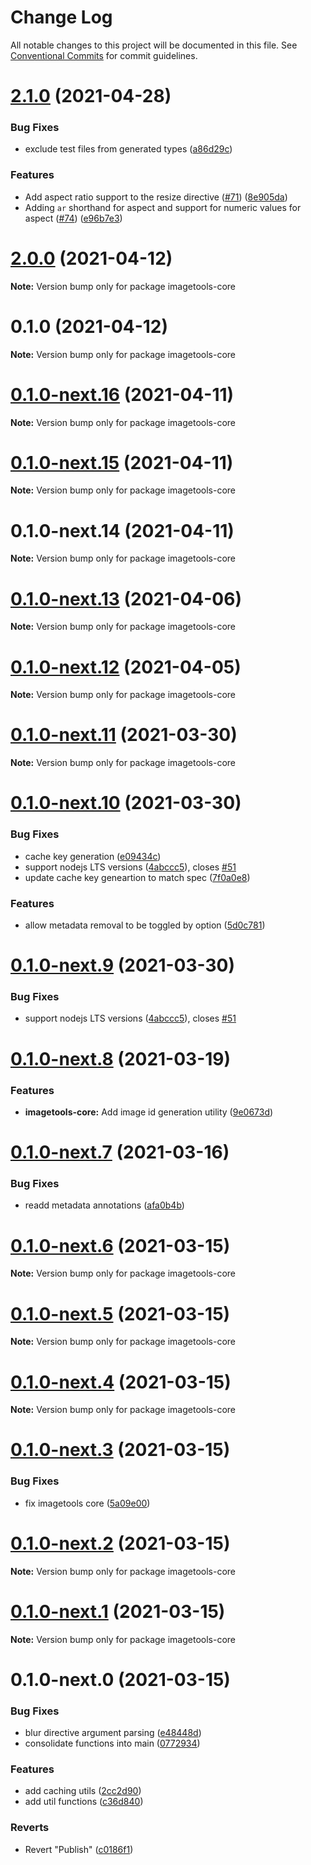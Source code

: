 # Change Log

All notable changes to this project will be documented in this file.
See [Conventional Commits](https://conventionalcommits.org) for commit guidelines.

# [2.1.0](https://github.com/JonasKruckenberg/imagetools/compare/imagetools-core@0.1.0...imagetools-core@2.1.0) (2021-04-28)


### Bug Fixes

* exclude test files from generated types ([a86d29c](https://github.com/JonasKruckenberg/imagetools/commit/a86d29c0b070b57860878fe80627d402eea82eaf))


### Features

* Add aspect ratio support to the resize directive ([#71](https://github.com/JonasKruckenberg/imagetools/issues/71)) ([8e905da](https://github.com/JonasKruckenberg/imagetools/commit/8e905da98b9878973b79dcc36c770547bb49058f))
* Adding `ar` shorthand for aspect and support for numeric values for aspect ([#74](https://github.com/JonasKruckenberg/imagetools/issues/74)) ([e96b7e3](https://github.com/JonasKruckenberg/imagetools/commit/e96b7e322a50768e7a8b395af42035c53dcb76d8))





# [2.0.0](https://github.com/JonasKruckenberg/imagetools/compare/imagetools-core@0.1.0...imagetools-core@2.0.0) (2021-04-12)

**Note:** Version bump only for package imagetools-core





# 0.1.0 (2021-04-12)

**Note:** Version bump only for package imagetools-core





# [0.1.0-next.16](https://github.com/JonasKruckenberg/imagetools/compare/imagetools-core@0.1.0-next.15...imagetools-core@0.1.0-next.16) (2021-04-11)

**Note:** Version bump only for package imagetools-core





# [0.1.0-next.15](https://github.com/JonasKruckenberg/imagetools/compare/imagetools-core@0.1.0-next.14...imagetools-core@0.1.0-next.15) (2021-04-11)

**Note:** Version bump only for package imagetools-core





# 0.1.0-next.14 (2021-04-11)

**Note:** Version bump only for package imagetools-core





# [0.1.0-next.13](https://github.com/JonasKruckenberg/imagetools/compare/imagetools-core@0.1.0-next.12...imagetools-core@0.1.0-next.13) (2021-04-06)

**Note:** Version bump only for package imagetools-core





# [0.1.0-next.12](https://github.com/JonasKruckenberg/vite-imagetools/compare/imagetools-core@0.1.0-next.11...imagetools-core@0.1.0-next.12) (2021-04-05)

**Note:** Version bump only for package imagetools-core





# [0.1.0-next.11](https://github.com/JonasKruckenberg/vite-imagetools/compare/imagetools-core@0.1.0-next.10...imagetools-core@0.1.0-next.11) (2021-03-30)

**Note:** Version bump only for package imagetools-core





# [0.1.0-next.10](https://github.com/JonasKruckenberg/vite-imagetools/compare/imagetools-core@0.1.0-next.9...imagetools-core@0.1.0-next.10) (2021-03-30)


### Bug Fixes

* cache key generation ([e09434c](https://github.com/JonasKruckenberg/vite-imagetools/commit/e09434c65548230bfdce964264c0f9cc83aadd86))
* support nodejs LTS versions ([4abccc5](https://github.com/JonasKruckenberg/vite-imagetools/commit/4abccc53700ad55d04dc0c2142b6dc8d69ebf122)), closes [#51](https://github.com/JonasKruckenberg/vite-imagetools/issues/51)
* update cache key geneartion to match spec ([7f0a0e8](https://github.com/JonasKruckenberg/vite-imagetools/commit/7f0a0e8bf20189e12425ffaed2026120b7b5260d))


### Features

* allow metadata removal to be toggled by option ([5d0c781](https://github.com/JonasKruckenberg/vite-imagetools/commit/5d0c781c0a0511725c7d615e97b1e9b0c902009e))





# [0.1.0-next.9](https://github.com/JonasKruckenberg/vite-imagetools/compare/imagetools-core@0.1.0-next.8...imagetools-core@0.1.0-next.9) (2021-03-30)


### Bug Fixes

* support nodejs LTS versions ([4abccc5](https://github.com/JonasKruckenberg/vite-imagetools/commit/4abccc53700ad55d04dc0c2142b6dc8d69ebf122)), closes [#51](https://github.com/JonasKruckenberg/vite-imagetools/issues/51)





# [0.1.0-next.8](https://github.com/JonasKruckenberg/vite-imagetools/compare/imagetools-core@0.1.0-next.7...imagetools-core@0.1.0-next.8) (2021-03-19)


### Features

* **imagetools-core:** Add image id generation utility ([9e0673d](https://github.com/JonasKruckenberg/vite-imagetools/commit/9e0673d039273283022be761fa8a1e06f5305d1c))





# [0.1.0-next.7](https://github.com/JonasKruckenberg/vite-imagetools/compare/imagetools-core@0.1.0-next.6...imagetools-core@0.1.0-next.7) (2021-03-16)


### Bug Fixes

* readd metadata annotations ([afa0b4b](https://github.com/JonasKruckenberg/vite-imagetools/commit/afa0b4b60c77560b30166ed47bcebeb20198e1b2))





# [0.1.0-next.6](https://github.com/JonasKruckenberg/vite-imagetools/compare/imagetools-core@0.1.0-next.5...imagetools-core@0.1.0-next.6) (2021-03-15)

**Note:** Version bump only for package imagetools-core





# [0.1.0-next.5](https://github.com/JonasKruckenberg/vite-imagetools/compare/imagetools-core@0.1.0-next.4...imagetools-core@0.1.0-next.5) (2021-03-15)

**Note:** Version bump only for package imagetools-core





# [0.1.0-next.4](https://github.com/JonasKruckenberg/vite-imagetools/compare/imagetools-core@0.1.0-next.3...imagetools-core@0.1.0-next.4) (2021-03-15)

**Note:** Version bump only for package imagetools-core





# [0.1.0-next.3](https://github.com/JonasKruckenberg/vite-imagetools/compare/imagetools-core@0.1.0-next.2...imagetools-core@0.1.0-next.3) (2021-03-15)


### Bug Fixes

* fix imagetools core ([5a09e00](https://github.com/JonasKruckenberg/vite-imagetools/commit/5a09e00a518d154773599eaa0a9879352c3b923e))





# [0.1.0-next.2](https://github.com/JonasKruckenberg/vite-imagetools/compare/imagetools-core@0.1.0-next.1...imagetools-core@0.1.0-next.2) (2021-03-15)

**Note:** Version bump only for package imagetools-core





# [0.1.0-next.1](https://github.com/JonasKruckenberg/vite-imagetools/compare/imagetools-core@0.1.0-next.0...imagetools-core@0.1.0-next.1) (2021-03-15)

**Note:** Version bump only for package imagetools-core





# 0.1.0-next.0 (2021-03-15)


### Bug Fixes

* blur directive argument parsing ([e48448d](https://github.com/JonasKruckenberg/vite-imagetools/commit/e48448db86f2eceb667bd57ce99eefa57506ea3c))
* consolidate functions into main ([0772934](https://github.com/JonasKruckenberg/vite-imagetools/commit/0772934bd6306867498c82d1c681a614a3347503))


### Features

* add caching utils ([2cc2d90](https://github.com/JonasKruckenberg/vite-imagetools/commit/2cc2d9062184f69c012cab086f76a608a2eb2f1e))
* add util functions ([c36d840](https://github.com/JonasKruckenberg/vite-imagetools/commit/c36d840605ae6da20df8903e39009920e863efe9))


### Reverts

* Revert "Publish" ([c0186f1](https://github.com/JonasKruckenberg/vite-imagetools/commit/c0186f12c595b6cedf3341a8de018f9a7f48a7c4))
